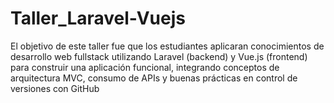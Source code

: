 # Taller_Laravel-Vuejs

El objetivo de este taller fue que los estudiantes aplicaran conocimientos de desarrollo web fullstack utilizando Laravel (backend) y Vue.js (frontend) para construir una aplicación funcional, integrando conceptos de arquitectura MVC, consumo de APIs y buenas prácticas en control de versiones con GitHub